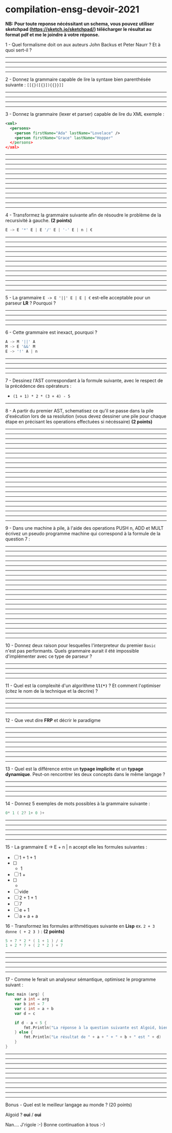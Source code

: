 # compilation-ensg-devoir-2021

**NB: Pour toute reponse nécéssitant un schema, vous pouvez utiliser sketchpad (https://sketch.io/sketchpad/) télécharger le résultat au format pdf et me le joindre à votre réponse.**


1 - Quel formalisme doit on aux auteurs John Backus et Peter Naurr ? Et à quoi sert-il ?
___________________________________________________________________________________________________________________
___________________________________________________________________________________________________________________
___________________________________________________________________________________________________________________
___________________________________________________________________________________________________________________

2 - Donnez la grammaire capable de lire la syntaxe bien parenthésée suivante :
`[[{}([{}]){{}}]]`
___________________________________________________________________________________________________________________
___________________________________________________________________________________________________________________
___________________________________________________________________________________________________________________
___________________________________________________________________________________________________________________

3 - Donnez la grammaire (lexer et parser) capable de lire du XML
exemple :
``` xml
<xml>
  <persons>
    <person firstName="Ada" lastName="Lovelace" />
    <person firstName="Grace" lastName="Hopper"
  </persons>
</xml>
```
___________________________________________________________________________________________________________________
___________________________________________________________________________________________________________________
___________________________________________________________________________________________________________________
___________________________________________________________________________________________________________________
___________________________________________________________________________________________________________________
___________________________________________________________________________________________________________________
___________________________________________________________________________________________________________________
___________________________________________________________________________________________________________________
___________________________________________________________________________________________________________________
___________________________________________________________________________________________________________________
___________________________________________________________________________________________________________________
___________________________________________________________________________________________________________________


4 - Transformez la grammaire suivante afin de résoudre le problème de la recursivité à gauche. **(2 points)**
``` go
E -> E '*' E | E '/' E | '-' E | n | €
```
___________________________________________________________________________________________________________________
___________________________________________________________________________________________________________________
___________________________________________________________________________________________________________________
___________________________________________________________________________________________________________________
___________________________________________________________________________________________________________________
___________________________________________________________________________________________________________________
___________________________________________________________________________________________________________________
___________________________________________________________________________________________________________________
___________________________________________________________________________________________________________________
___________________________________________________________________________________________________________________
___________________________________________________________________________________________________________________
___________________________________________________________________________________________________________________


5 - La grammaire `E -> E '||' E | E | €` est-elle acceptable pour un parseur **LR** ? Pourquoi ?
___________________________________________________________________________________________________________________
___________________________________________________________________________________________________________________
___________________________________________________________________________________________________________________
___________________________________________________________________________________________________________________



6 - Cette grammaire est inexact, pourquoi ?
``` go
A -> M '||' A
M -> E '&&' M
E -> '!' A | n
```
___________________________________________________________________________________________________________________
___________________________________________________________________________________________________________________
___________________________________________________________________________________________________________________
___________________________________________________________________________________________________________________


7 - Dessinez l'AST correspondant à la formule suivante, avec le respect de la précédence des opérateurs : 
  - `(1 + 1) * 2 * (3 + 4) - 5`

___________________________________________________________________________________________________________________

8 - A partir du premier AST, schematisez ce qu'il se passe dans la pile d'exécution lors de sa resolution
(vous devez dessiner une pile pour chaque étape en précisant les operations effectuées si nécéssaire) **(2 points)**
___________________________________________________________________________________________________________________
___________________________________________________________________________________________________________________
___________________________________________________________________________________________________________________
___________________________________________________________________________________________________________________
___________________________________________________________________________________________________________________
___________________________________________________________________________________________________________________
___________________________________________________________________________________________________________________
___________________________________________________________________________________________________________________
___________________________________________________________________________________________________________________
___________________________________________________________________________________________________________________
___________________________________________________________________________________________________________________
___________________________________________________________________________________________________________________
___________________________________________________________________________________________________________________
___________________________________________________________________________________________________________________
___________________________________________________________________________________________________________________
___________________________________________________________________________________________________________________
___________________________________________________________________________________________________________________
___________________________________________________________________________________________________________________
___________________________________________________________________________________________________________________
___________________________________________________________________________________________________________________


9 - Dans une machine à pile, à l'aide des operations PUSH n, ADD et MULT écrivez un pseudo programme machine qui correspond à la formule de la question 7 : 
___________________________________________________________________________________________________________________
___________________________________________________________________________________________________________________
___________________________________________________________________________________________________________________
___________________________________________________________________________________________________________________
___________________________________________________________________________________________________________________
___________________________________________________________________________________________________________________
___________________________________________________________________________________________________________________
___________________________________________________________________________________________________________________
___________________________________________________________________________________________________________________
___________________________________________________________________________________________________________________
___________________________________________________________________________________________________________________
___________________________________________________________________________________________________________________
___________________________________________________________________________________________________________________
___________________________________________________________________________________________________________________
___________________________________________________________________________________________________________________
___________________________________________________________________________________________________________________
___________________________________________________________________________________________________________________
___________________________________________________________________________________________________________________
___________________________________________________________________________________________________________________
___________________________________________________________________________________________________________________


10 - Donnez deux raison pour lesquelles l'interpreteur du premier `Basic` n'est pas performants. Quels grammaire aurait il été impossible d'implémenter avec ce type de parseur ?
___________________________________________________________________________________________________________________
___________________________________________________________________________________________________________________
___________________________________________________________________________________________________________________
___________________________________________________________________________________________________________________


11 - Quel est la complexité d'un algorithme **`ll(*)`** ? Et comment l'optimiser (citez le nom de la technique et la decrire) ?
___________________________________________________________________________________________________________________
___________________________________________________________________________________________________________________
___________________________________________________________________________________________________________________
___________________________________________________________________________________________________________________

12 - Que veut dire **FRP** et décrir le paradigme
___________________________________________________________________________________________________________________
___________________________________________________________________________________________________________________
___________________________________________________________________________________________________________________
___________________________________________________________________________________________________________________
___________________________________________________________________________________________________________________
___________________________________________________________________________________________________________________
___________________________________________________________________________________________________________________
___________________________________________________________________________________________________________________

13 - Quel est la différence entre un **typage implicite** et un **typage dynamique**. Peut-on rencontrer les deux concepts dans le même langage ?
___________________________________________________________________________________________________________________
___________________________________________________________________________________________________________________
___________________________________________________________________________________________________________________
___________________________________________________________________________________________________________________

14 - Donnez 5 exemples de mots possibles à la grammaire suivante : 
``` go
0* 1 ( 2? 1+ 0 )+
```
___________________________________________________________________________________________________________________
___________________________________________________________________________________________________________________
___________________________________________________________________________________________________________________
___________________________________________________________________________________________________________________
___________________________________________________________________________________________________________________

15 - La grammaire E -> E + n | n accept elle les formules suivantes :
- [ ] 1 + 1 + 1
- [ ] + 1
- [ ] 1 +
- [ ] +
- [ ] vide
- [ ] 2 + 1 + 1
- [ ] 7
- [ ] e + 1
- [ ] a + a + a

16 - Transformez les formules arithmétiques suivante en **Lisp** ex. `2 + 3 donne ( + 2 3 )` : **(2 points)**
``` go
5 + 7 * 2 * ( 1 + 1 ) / 4
1 + 2 * 7 + ( 2 * 2 ) + 7
```
___________________________________________________________________________________________________________________
___________________________________________________________________________________________________________________
___________________________________________________________________________________________________________________
___________________________________________________________________________________________________________________
___________________________________________________________________________________________________________________

17 - Comme le ferait un analyseur sémantique, optimisez le programme suivant :
``` go
func main (arg) {
	var a int = arg
	var b int = 7
	var c int = a + b
	var d = c

	if d - a < 5 {
		fmt.Println("La réponse à la question suivante est Algoid, bien entendu ! Mais ne nous distrayons pas. :-)")
	} else {
		fmt.Println("Le résultat de " + a + " + " + b + " est " + d)
	}
}
```
___________________________________________________________________________________________________________________
___________________________________________________________________________________________________________________
___________________________________________________________________________________________________________________
___________________________________________________________________________________________________________________
___________________________________________________________________________________________________________________
___________________________________________________________________________________________________________________
___________________________________________________________________________________________________________________
___________________________________________________________________________________________________________________
___________________________________________________________________________________________________________________
___________________________________________________________________________________________________________________


Bonus - Quel est le meilleur langage au monde ? (20 points)

Algoid ? **oui** / **oui**

Nan.... J'rigole :-)
Bonne continuation à tous :-)
